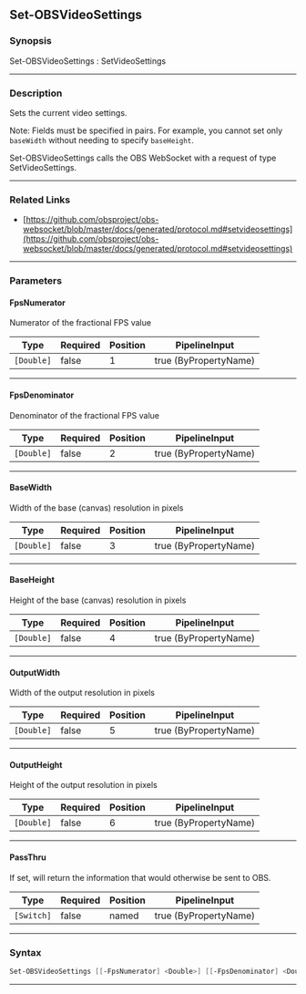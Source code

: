 Set-OBSVideoSettings
--------------------
### Synopsis
Set-OBSVideoSettings : SetVideoSettings

---
### Description

Sets the current video settings.

Note: Fields must be specified in pairs. For example, you cannot set only `baseWidth` without needing to specify `baseHeight`.


Set-OBSVideoSettings calls the OBS WebSocket with a request of type SetVideoSettings.

---
### Related Links
* [https://github.com/obsproject/obs-websocket/blob/master/docs/generated/protocol.md#setvideosettings](https://github.com/obsproject/obs-websocket/blob/master/docs/generated/protocol.md#setvideosettings)



---
### Parameters
#### **FpsNumerator**

Numerator of the fractional FPS value






|Type      |Required|Position|PipelineInput        |
|----------|--------|--------|---------------------|
|`[Double]`|false   |1       |true (ByPropertyName)|



---
#### **FpsDenominator**

Denominator of the fractional FPS value






|Type      |Required|Position|PipelineInput        |
|----------|--------|--------|---------------------|
|`[Double]`|false   |2       |true (ByPropertyName)|



---
#### **BaseWidth**

Width of the base (canvas) resolution in pixels






|Type      |Required|Position|PipelineInput        |
|----------|--------|--------|---------------------|
|`[Double]`|false   |3       |true (ByPropertyName)|



---
#### **BaseHeight**

Height of the base (canvas) resolution in pixels






|Type      |Required|Position|PipelineInput        |
|----------|--------|--------|---------------------|
|`[Double]`|false   |4       |true (ByPropertyName)|



---
#### **OutputWidth**

Width of the output resolution in pixels






|Type      |Required|Position|PipelineInput        |
|----------|--------|--------|---------------------|
|`[Double]`|false   |5       |true (ByPropertyName)|



---
#### **OutputHeight**

Height of the output resolution in pixels






|Type      |Required|Position|PipelineInput        |
|----------|--------|--------|---------------------|
|`[Double]`|false   |6       |true (ByPropertyName)|



---
#### **PassThru**

If set, will return the information that would otherwise be sent to OBS.






|Type      |Required|Position|PipelineInput        |
|----------|--------|--------|---------------------|
|`[Switch]`|false   |named   |true (ByPropertyName)|



---
### Syntax
```PowerShell
Set-OBSVideoSettings [[-FpsNumerator] <Double>] [[-FpsDenominator] <Double>] [[-BaseWidth] <Double>] [[-BaseHeight] <Double>] [[-OutputWidth] <Double>] [[-OutputHeight] <Double>] [-PassThru] [<CommonParameters>]
```
---
